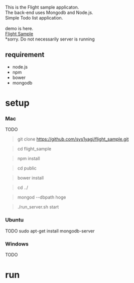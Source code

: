 This is the Flight sample applicaton.<br/>
The back-end uses Mongodb and Node.js.<br/>
Simple Todo list application.<br/>
<br/>
demo is here.<br/>
[Flight Sample](http://www1421ue.sakura.ne.jp:3000/)<br/>
*sorry. Do not necessarily server is running


## requirement

* node.js
* npm
* bower
* mongodb

setup
======

### Mac

TODO

> git clone https://github.com/sys1yagi/flight_sample.git

> cd flight_sample

> npm install

> cd public

> bower install

> cd ../

> mongod --dbpath hoge

> ./run_server.sh start


### Ubuntu
TODO
sudo apt-get install mongodb-server


### Windows
TODO

run
====


